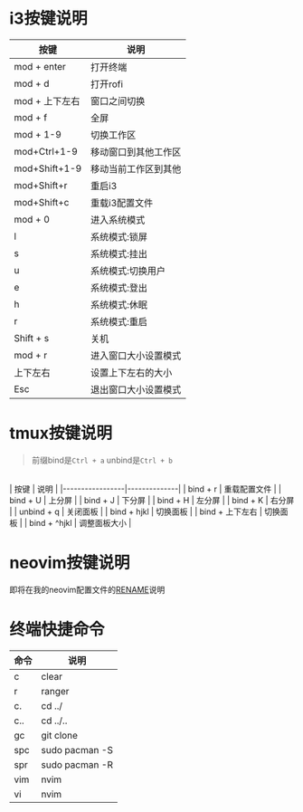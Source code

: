 # i3按键说明
| 按键          | 说明                 |
|---------------|----------------------|
| mod + enter     | 打开终端             |
| mod + d         | 打开rofi             |
| mod + 上下左右 | 窗口之间切换         |
| mod + f        | 全屏                 |
| mod + 1-9      | 切换工作区           |
| mod+Ctrl+1-9  | 移动窗口到其他工作区 |
| mod+Shift+1-9 | 移动当前工作区到其他 |
| mod+Shift+r   | 重启i3               |
| mod+Shift+c   | 重载i3配置文件       |
| mod + 0         | 进入系统模式         |
| l             | 系统模式:锁屏        |
| s             | 系统模式:挂出        |
| u             | 系统模式:切换用户    |
| e             | 系统模式:登出        |
| h             | 系统模式:休眠        |
| r             | 系统模式:重启        |
| Shift + s       | 关机                 |
| mod + r        | 进入窗口大小设置模式 |
| 上下左右      | 设置上下左右的大小   |
| Esc           | 退出窗口大小设置模式 |

# tmux按键说明
> 前缀bind是`Ctrl + a`
> unbind是`Ctrl + b`
<br>
| 按键            | 说明         |
|-----------------|--------------|
| bind + r        | 重载配置文件 |
| bind + U        | 上分屏       |
| bind + J        | 下分屏       |
| bind + H        | 左分屏       |
| bind + K        | 右分屏       |
| unbind + q        | 关闭面板     |
| bind + hjkl     | 切换面板     |
| bind + 上下左右 | 切换面板     |
| bind + ^hjkl     | 调整面板大小 |

# neovim按键说明
即将在我的neovim配置文件的[RENAME](https://github.com/kjhuanhao/nvim)说明

# 终端快捷命令
| 命令 | 说明           |
|------|----------------|
| c    | clear          |
| r    | ranger         |
| c.   | cd ../         |
| c..  | cd ../..       |
| gc   | git clone      |
| spc  | sudo pacman -S |
| spr  | sudo pacman -R |
| vim  | nvim           |
| vi   | nvim           |


